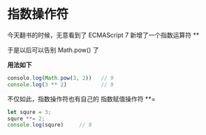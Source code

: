 # 指数操作符

今天翻书的时候，无意看到了 ECMAScript 7 新增了一个指数运算符 ** 

于是以后可以告别 Math.pow() 了

**用法如下**    

```js
consolo.log(Math.pow(3, 2))   // 9
console.log(3 ** 2)           // 9
```

不仅如此，指数操作符也有自己的 指数赋值操作符 **= 

```js
let squre = 3;
squre **= 2;
console.log(squre)     // 9
```